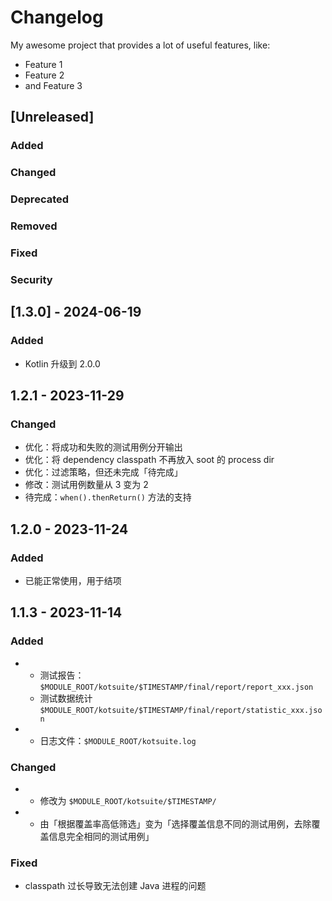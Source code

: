 # Changelog
My awesome project that provides a lot of useful features, like:

- Feature 1
- Feature 2
- and Feature 3

## [Unreleased]

### Added

### Changed

### Deprecated

### Removed

### Fixed

### Security

## [1.3.0] - 2024-06-19

### Added
- Kotlin 升级到 2.0.0

## 1.2.1 - 2023-11-29

### Changed
- 优化：将成功和失败的测试用例分开输出
- 优化：将 dependency classpath 不再放入 soot 的 process dir
- 优化：过滤策略，但还未完成「待完成」
- 修改：测试用例数量从 3 变为 2
- 待完成：`when().thenReturn()` 方法的支持

## 1.2.0 - 2023-11-24

### Added
- 已能正常使用，用于结项

## 1.1.3 - 2023-11-14

### Added
- - 测试报告：`$MODULE_ROOT/kotsuite/$TIMESTAMP/final/report/report_xxx.json`
  - 测试数据统计`$MODULE_ROOT/kotsuite/$TIMESTAMP/final/report/statistic_xxx.json`
- - 日志文件：`$MODULE_ROOT/kotsuite.log`

### Changed
- - 修改为 `$MODULE_ROOT/kotsuite/$TIMESTAMP/`
- - 由「根据覆盖率高低筛选」变为「选择覆盖信息不同的测试用例，去除覆盖信息完全相同的测试用例」

### Fixed
- classpath 过长导致无法创建 Java 进程的问题
